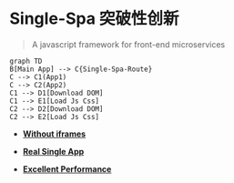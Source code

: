 # Single-Spa 突破性创新

> <carbon-badge />A javascript framework for front-end microservices

<div class="grid grid-cols-2 gap-10 pt-4 -mb-6">


<div class="mt-0">

```mermaid {theme: 'neutral', scale: 0.8}
graph TD
B[Main App] --> C{Single-Spa-Route}
C --> C1(App1)
C --> C2(App2)
C1 --> D1[Download DOM]
C1 --> E1[Load Js Css]
C2 --> D2[Download DOM]
C2 --> E2[Load Js Css]
```

</div>

- <u>**Without iframes**</u> 

- <u>**Real Single App**</u> 

- <u>**Excellent Performance**</u> 



</div>



